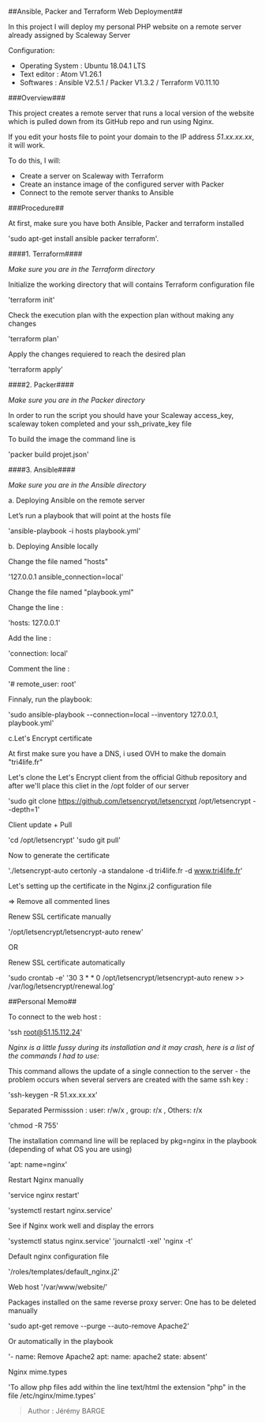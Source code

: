 ##Ansible, Packer and Terraform Web Deployment##

In this project I will deploy my personal PHP website on a remote server already assigned by Scaleway Server

Configuration:
 - Operating System : Ubuntu 18.04.1 LTS
 - Text editor : Atom V1.26.1
 - Softwares : Ansible V2.5.1	 / Packer V1.3.2 / Terraform V0.11.10

###Overview###

This project creates a remote server that runs a local version of the website which is pulled down from its GitHub repo and run using Nginx.

If you edit your hosts file to point your domain to the IP address *51.xx.xx.xx*, it will work.


To do this, I will:

- Create a server on Scaleway with Terraform
- Create an instance image of the configured server with Packer
- Connect to the remote server thanks to Ansible

###Procedure##

At first,  make sure you have both Ansible, Packer and terraform installed

'sudo apt-get install ansible packer terraform'.

####1. Terraform####

*Make sure you are in the Terraform directory*

Initialize the working directory that will contains Terraform configuration file

'terraform init'

Check the execution plan with the expection plan without making any changes

'terraform plan'

Apply the changes requiered to reach the desired plan

'terraform apply'

####2. Packer####

*Make sure you are in the Packer directory*

In order to run the script you should have your Scaleway access_key, scaleway token completed and your ssh_private_key file

To build the image the command line is

'packer build projet.json'

####3. Ansible####

*Make sure you are in the Ansible directory*

a. Deploying Ansible on the remote server

Let’s run a playbook that will point at the hosts file 

'ansible-playbook -i hosts playbook.yml'

b. Deploying Ansible locally

Change the file named "hosts"

'127.0.0.1 ansible_connection=local'

Change the file named "playbook.yml"

Change the line :

'hosts: 127.0.0.1'

Add the line :

'connection: local'

Comment the line :

'# remote_user: root'

Finnaly, run the playbook:

'sudo ansible-playbook --connection=local --inventory 127.0.0.1, playbook.yml'

c.Let's Encrypt certificate

At first make sure you have a DNS, i used OVH to make the domain "tri4life.fr"

Let's clone the Let's Encrypt client from the official Github repository and after we'll place this cliet in the /opt folder of our server

'sudo git clone https://github.com/letsencrypt/letsencrypt /opt/letsencrypt --depth=1'

Client update + Pull

'cd /opt/letsencrypt' 
'sudo git pull'

Now to generate the certificate

'./letsencrypt-auto certonly -a standalone -d tri4life.fr -d www.tri4life.fr'

Let's setting up the certificate in the Nginx.j2 configuration file 

=> Remove all commented lines

Renew SSL certificate manually

'/opt/letsencrypt/letsencrypt-auto renew'

OR

Renew SSL certificate automatically

'sudo crontab -e'
'30 3 * * 0 /opt/letsencrypt/letsencrypt-auto renew >> /var/log/letsencrypt/renewal.log'


##Personal Memo##

To connect to the web host :

'ssh root@51.15.112.24'

*Nginx is a little fussy during its installation and it may crash, here is a list of the commands I had to use:*

This command allows the update of a single connection to the server - the problem occurs when several servers are created with the same ssh key :

'ssh-keygen -R 51.xx.xx.xx'

Separated Permisssion : user: r/w/x , group: r/x , Others: r/x

'chmod -R 755'

The installation command line will be replaced by pkg=nginx in the playbook (depending of what OS you are using)

'apt: name=nginx'

Restart Nginx manually

'service nginx restart'

'systemctl restart nginx.service'

See if Nginx work well and display the errors

'systemctl status nginx.service'
'journalctl -xel'
'nginx -t'

Default nginx configuration file

'/roles/templates/default_nginx.j2'

Web host
'/var/www/website/'

Packages installed on the same reverse proxy server: One has to be deleted manually

'sudo apt-get remove --purge --auto-remove Apache2'

Or automatically in the playbook

  '- name: Remove Apache2
     apt:
      name: apache2
      state: absent'

Nginx mime.types

'To allow php files add within the line text/html the extension "php" in the file /etc/nginx/mime.types'

> Author : Jérémy BARGE
